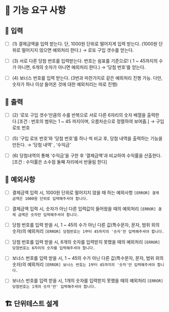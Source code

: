 # **🚀 기능 요구 사항**

## 💬 입력

- [ ]  (1) 결제금액을 입력 받는다. 단, 1000원 단위로 떨어지게 입력 받는다. (1000원 단위로 떨어지지 않으면 예외처리 한다.) → 로또 구입 갯수를 얻는다.  

- [ ]  (3) 서로 다른 당첨 번호를 입력받는다. 번호는 쉼표를 기준으로! ( 1 ~ 45까지의 수가 아니면, 6개의 숫자가 아니면 예외처리 한다.) → ‘당첨 번호’를 얻는다. 

- [ ]  (4) 보너스 번호를 입력 받는다. (3번과 마찬가지로 같은 예외처리 진행 가능. 다만, 숫자가 하나 이상 들어온 것에 대한 예외처리는 따로 진행) 

## 📄 출력

- [ ]  (2) ‘로또 구입 갯수’만큼의 수를 반복으로 서로 다른 6자리의 숫자 배열을 출력한다.[조건 : 번호의 범위는 1 ~ 45 까지이며, 오름차순으로 정렬하여 보여줌.] → 구입 로또 번호

- [ ]  (5) ‘구입 로또 번호’와 ‘당첨 번호’를 하나 씩 비교 후,  당첨 내역을 출력하는 기능을 만든다. → ‘당첨 내역’ , ‘수익금’

- [ ]  (6)  당첨내역의 통해 ‘수익금’을 구한 후 ‘결제금액’과 비교하여 수익률을 산출한다. [조건 : 수익률은 소수점 둘째 자리에서 반올림 한다]

## 🚫 예외사항

- [ ]  결제금액 입력 시, 1000원 단위로 떨어지지 않을 때 하는 예외사항
    `[ERROR] 결제 금액은 1000원 단위로 입력해주셔야 합니다.`
    
- [ ]  결제금액 입력 시, 숫자가 아닌 다른 입력값이 들어왔을 때의 예외처리
    `[ERROR] 결제 금액은 숫자만 입력해주셔야 합니다.`
    
- [ ]  당첨 번호를 입력 받을 시, 1 ~ 45의 수가 아닌 다른 값(특수문자, 문자, 범위 외의 숫자)의 예외처리
    `[ERROR] 당첨번호는 1부터 45까지의 '숫자'만 입력해주셔야 합니다.`
    
- [ ]  당첨 번호를 입력 받을 시, 6개의 숫자를 입력받지 못했을 때의 예외처리
    `[ERROR] 당첨번호는 6자리의 숫자를 입력해주셔야 합니다.`
    
- [ ]  보너스 번호를 입력 받을 시, 1 ~ 45의 수가 아닌 다른 값(특수문자, 문자, 범위 외의 숫자)의 예외처리
    `[ERROR] 보너스 번호는 1부터 45까지의 '숫자'만 입력해주셔야 합니다.`
    
- [ ]  보너스 번호를 입력 받을 시, 1개의 숫자를 입력받지 못했을 때의 예외처리
    `[ERROR] 당첨번호는 1개의 숫자'만' 입력해주셔야 합니다.`
    

## 🏗️ 단위테스트 설계